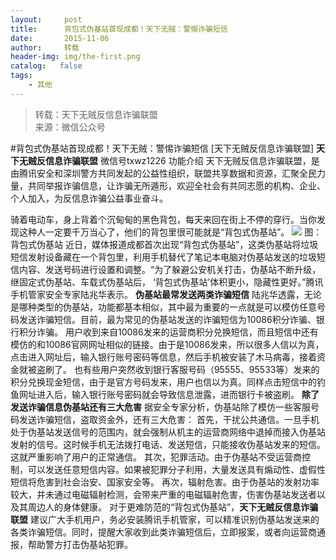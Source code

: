 ```yaml
---
layout:     post
title:      背包式伪基站首现成都！天下无贼：警惕诈骗短信
date:       2015-11-06
author:     转载
header-img: img/the-first.png
catalog:   false
tags:
    - 其他
---
```


<blockquote><p>转载：天下无贼反信息诈骗联盟<br>
来源：微信公众号</p></blockquote>

#背包式伪基站首现成都！天下无贼：警惕诈骗短信
[天下无贼反信息诈骗联盟]
**天下无贼反信息诈骗联盟**
微信号txwz1226
功能介绍
天下无贼反信息诈骗联盟，是由腾讯安全和深圳警方共同发起的公益性组织，联盟共享数据和资源，汇聚全民力量，共同举报诈骗信息，让诈骗无所遁形，欢迎全社会有共同志愿的机构、企业、个人加入，为反信息诈骗公益事业奋斗。

骑着电动车，身上背着个沉甸甸的黑色背包，每天来回在街上不停的穿行。当你发现这种人一定要千万当心了，他们的背包里很可能就是“背包式伪基站”。
![]({{site.baseurl}}/postimg/3Frx8wcpibSsjcqUK7V4nianJyRhSIdpYTnMvlz2CZsztbibq63SLmgtrjLQdDlFgGAt9b4mJmV8mACTxEnG2eVMA.jpeg)
图：背包式伪基站
近日，媒体报道成都首次出现“背包式伪基站”，这类伪基站将垃圾短信发射设备藏在一个背包里，利用手机替代了笔记本电脑对伪基站发送的垃圾短信内容、发送号码进行设置和调整。“为了躲避公安机关打击，伪基站不断升级，继固定式伪基站、车载式伪基站后，
‘背包式伪基站’体积更小，隐藏性更好。”腾讯手机管家安全专家陆兆华表示。
**伪基站最常发送两类诈骗短信**
陆兆华透露，无论是哪种类型的伪基站，功能都基本相似，其中最为重要的一点就是可以模仿任意号码发送诈骗短信。目前，最为常见的伪基站发送的诈骗短信为10086积分诈骗、银行积分诈骗。
用户收到来自10086发来的运营商积分兑换短信，而且短信中还有模仿的和10086官网网址相似的链接。由于是10086发来，所以很多人信以为真，点击进入网址后，输入银行账号密码等信息，然后手机被安装了木马病毒，接着资金就被盗刷了。
也有些用户突然收到银行客服号码（95555、95533等）发来的积分兑换现金短信，由于是官方号码发来，用户也信以为真。同样点击短信中的钓鱼网址进入后，输入银行账号密码就会导致信息泄露，进而银行卡被盗刷。
**除了发送诈骗信息伪基站还有三大危害**
据安全专家分析，伪基站除了模仿一些客服号码发送诈骗短信，盗取资金外，还有三大危害：
首先，干扰公共通信。一旦手机处于伪基站发送信号的范围内，就会强制从机主的运营商网络中退掉而接入伪基站发射的信号。这时候手机无法拨打电话、发送短信，只能接收伪基站发来的短信。这就严重影响了用户的正常通信。
其次，犯罪活动。由于伪基站不受运营商控制，可以发送任意短信内容。如果被犯罪分子利用，大量发送具有煽动性、虚假性短信将危害到社会治安、国家安全等。
再次，辐射危害。由于伪基站的发射功率较大，并未通过电磁辐射检测，会带来严重的电磁辐射危害，伤害伪基站发送者以及其周边人的身体健康。
对于更难防范的“背包式伪基站”，**天下无贼反信息诈骗联盟**
建议广大手机用户，务必安装腾讯手机管家，可以精准识别伪基站发送来的各类诈骗短信。同时，提醒大家收到此类诈骗短信后，立即报案，或者向运营商通报，帮助警方打击伪基站犯罪。
